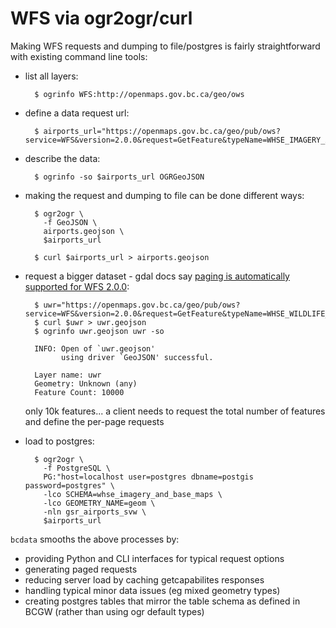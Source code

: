 # WFS via ogr2ogr/curl

Making WFS requests and dumping to file/postgres is fairly straightforward with existing command line tools:

- list all layers:

        $ ogrinfo WFS:http://openmaps.gov.bc.ca/geo/ows

- define a data request url:

        $ airports_url="https://openmaps.gov.bc.ca/geo/pub/ows?service=WFS&version=2.0.0&request=GetFeature&typeName=WHSE_IMAGERY_AND_BASE_MAPS.GSR_AIRPORTS_SVW&outputFormat=json&SRSNAME=epsg%3A3005"

- describe the data:
  
        $ ogrinfo -so $airports_url OGRGeoJSON

- making the request and dumping to file can be done different ways:
  
        $ ogr2ogr \
          -f GeoJSON \
          airports.geojson \
          $airports_url

        $ curl $airports_url > airports.geojson

- request a bigger dataset - gdal docs say [paging is automatically supported for WFS 2.0.0](https://gdal.org/drivers/vector/wfs.html#paging-with-wfs-2-0):

        $ uwr="https://openmaps.gov.bc.ca/geo/pub/ows?service=WFS&version=2.0.0&request=GetFeature&typeName=WHSE_WILDLIFE_MANAGEMENT.WCP_UNGULATE_WINTER_RANGE_SP&outputFormat=json&SRSNAME=epsg%3A3005"
        $ curl $uwr > uwr.geojson
        $ ogrinfo uwr.geojson uwr -so

        INFO: Open of `uwr.geojson'
              using driver `GeoJSON' successful.

        Layer name: uwr
        Geometry: Unknown (any)
        Feature Count: 10000

    only 10k features... a client needs to request the total number of features and define the per-page requests

- load to postgres:
    
        $ ogr2ogr \
          -f PostgreSQL \
          PG:"host=localhost user=postgres dbname=postgis password=postgres" \
          -lco SCHEMA=whse_imagery_and_base_maps \
          -lco GEOMETRY_NAME=geom \
          -nln gsr_airports_svw \
          $airports_url


`bcdata` smooths the above processes by:

- providing Python and CLI interfaces for typical request options
- generating paged requests
- reducing server load by caching getcapabilites responses
- handling typical minor data issues (eg mixed geometry types)
- creating postgres tables that mirror the table schema as defined in BCGW (rather than using ogr default types)
